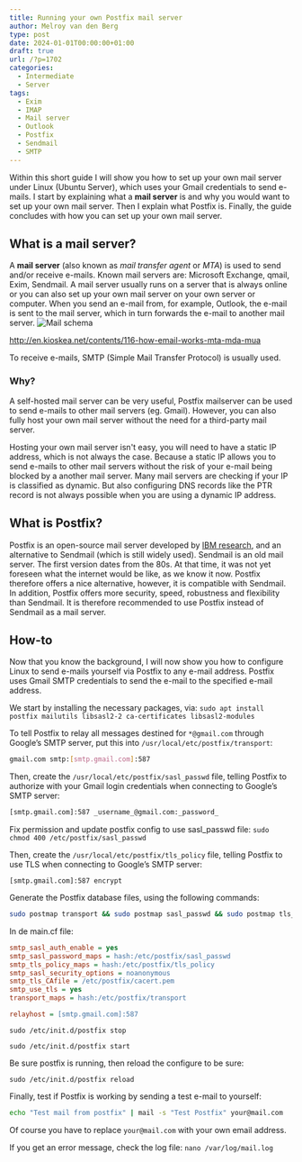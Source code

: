 ```yaml
---
title: Running your own Postfix mail server
author: Melroy van den Berg
type: post
date: 2024-01-01T00:00:00+01:00
draft: true
url: /?p=1702
categories:
  - Intermediate
  - Server
tags:
  - Exim
  - IMAP
  - Mail server
  - Outlook
  - Postfix
  - Sendmail
  - SMTP
---
```


Within this short guide I will show you how to set up your own mail server under Linux (Ubuntu Server), which uses your Gmail credentials to send e-mails.
I start by explaining what a **mail server** is and why you would want to set up your own mail server. Then I explain what Postfix is. Finally, the guide concludes with how you can set up your own mail server.

## What is a mail server?

A **mail server** (also known as _mail transfer agent_ or _MTA_) is used to send and/or receive e-mails. Known mail servers are: Microsoft Exchange, qmail, Exim, Sendmail.
A mail server usually runs on a server that is always online or you can also set up your own mail server on your own server or computer.
When you send an e-mail from, for example, Outlook, the e-mail is sent to the mail server, which in turn forwards the e-mail to another mail server.
![Mail schema](/images/2014/06/mail_schema.png)

http://en.kioskea.net/contents/116-how-email-works-mta-mda-mua

To receive e-mails, SMTP (Simple Mail Transfer Protocol) is usually used.

### Why?

A self-hosted mail server can be very useful, Postfix mailserver can be used to send e-mails to other mail servers (eg. Gmail). However, you can also fully host your own mail server without the need for a third-party mail server.

Hosting your own mail server isn't easy, you will need to have a static IP address, which is not always the case. Because a static IP allows you to send e-mails to other mail servers without the risk of your e-mail being blocked by a another mail server. Many mail servers are checking if your IP is classified as dynamic. But also configuring DNS records like the PTR record is not always possible when you are using a dynamic IP address.

## What is Postfix?

Postfix is an open-source mail server developed by [IBM research](http://www.research.ibm.com/), and an alternative to Sendmail (which is still widely used).
Sendmail is an old mail server. The first version dates from the 80s. At that time, it was not yet foreseen what the internet would be like, as we know it now.
Postfix therefore offers a nice alternative, however, it is compatible with Sendmail. In addition, Postfix offers more security, speed, robustness and flexibility than Sendmail. It is therefore recommended to use Postfix instead of Sendmail as a mail server.

## How-to

Now that you know the background, I will now show you how to configure Linux to send e-mails yourself via Postfix to any e-mail address. Postfix uses Gmail SMTP credentials to send the e-mail to the specified e-mail address.

We start by installing the necessary packages, via: `sudo apt install postfix mailutils libsasl2-2 ca-certificates libsasl2-modules`

To tell Postfix to relay all messages destined for `*@gmail.com` through Google’s SMTP server, put this into `/usr/local/etc/postfix/transport`:

```sh
gmail.com smtp:[smtp.gmail.com]:587
```

Then, create the `/usr/local/etc/postfix/sasl_passwd` file, telling Postfix to authorize with your Gmail login credentials when connecting to Google’s SMTP server:

```sh
[smtp.gmail.com]:587 _username_@gmail.com:_password_
```

Fix permission and update postfix config to use sasl_passwd file: `sudo chmod 400 /etc/postfix/sasl_passwd`

Then, create the `/usr/local/etc/postfix/tls_policy` file, telling Postfix to use TLS when connecting to Google’s SMTP server:

```
[smtp.gmail.com]:587 encrypt
```

Generate the Postfix database files, using the following commands:

```sh
sudo postmap transport && sudo postmap sasl_passwd && sudo postmap tls_policy
```

In de main.cf file:

```ini
smtp_sasl_auth_enable = yes
smtp_sasl_password_maps = hash:/etc/postfix/sasl_passwd
smtp_tls_policy_maps = hash:/etc/postfix/tls_policy
smtp_sasl_security_options = noanonymous
smtp_tls_CAfile = /etc/postfix/cacert.pem
smtp_use_tls = yes
transport_maps = hash:/etc/postfix/transport

relayhost = [smtp.gmail.com]:587
```

`sudo /etc/init.d/postfix stop`

`sudo /etc/init.d/postfix start`

Be sure postfix is running, then reload the configure to be sure:

`sudo /etc/init.d/postfix reload`

Finally, test if Postfix is working by sending a test e-mail to yourself:

```sh
echo "Test mail from postfix" | mail -s "Test Postfix" your@mail.com
```

Of course you have to replace `your@mail.com` with your own email address.

If you get an error message, check the log file: `nano /var/log/mail.log`
